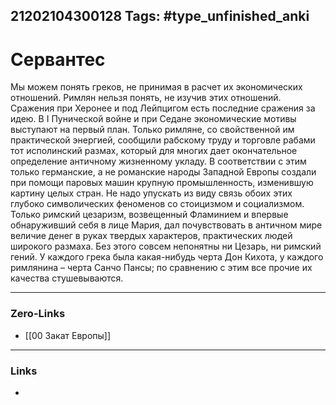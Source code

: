 21202104300128
Tags: #type_unfinished_anki 
---
# Сервантес

Мы можем понять греков, не принимая в расчет их экономических отношений. Римлян нельзя понять, не изучив этих отношений. Сражения при Херонее и под Лейпцигом есть последние сражения за идею. В I Пунической войне и при Седане экономические мотивы выступают на первый план. Только римляне, со свойственной им практической энергией, сообщили рабскому труду и торговле рабами тот исполинский размах, который для многих дает окончательное определение античному жизненному укладу. В соответствии с этим только германские, а не романские народы Западной Европы создали при помощи паровых машин крупную промышленность, изменившую картину целых стран. Не надо упускать из виду связь обоих этих глубоко символических феноменов со стоицизмом и социализмом. Только римский цезаризм, возвещенный Фламинием и впервые обнаруживший себя в лице Мария, дал почувствовать в античном мире величие денег в руках твердых характеров, практических людей широкого размаха. Без этого совсем непонятны ни Цезарь, ни римский гений. У каждого грека была какая-нибудь черта Дон Кихота, у каждого римлянина – черта Санчо Пансы; по сравнению с этим все прочие их качества стушевываются.

---
### Zero-Links
- [[00 Закат Европы]]
---
### Links
-